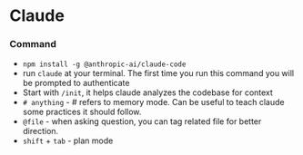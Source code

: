 # Claude

### Command
- ```npm install -g @anthropic-ai/claude-code```
- run ```claude``` at your terminal. The first time you run this command you will be prompted to authenticate
- Start with ```/init```, it helps claude analyzes the codebase for context
- ```# anything``` - # refers to memory mode. Can be useful to teach claude some practices it should follow.
- ```@file``` - when asking question, you can tag related file for better direction.
- ```shift``` + ```tab``` - plan mode
